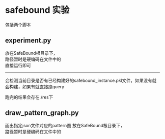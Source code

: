 # safebound 实验

包括两个脚本

## experiment.py
放在SafeBound根目录下，  
路径暂时是硬编码在文件中的  
直接运行即可

---

会检测当前目录是否有已经构建好的safebound_instance.pkl文件，如果没有就会构建，如果有就直接跑query

跑完的结果会存在./res下

## draw_pattern_graph.py
画出指定json文件对应的pattern图
放在SafeBound根目录下，  
路径暂时是硬编码在文件中的  
